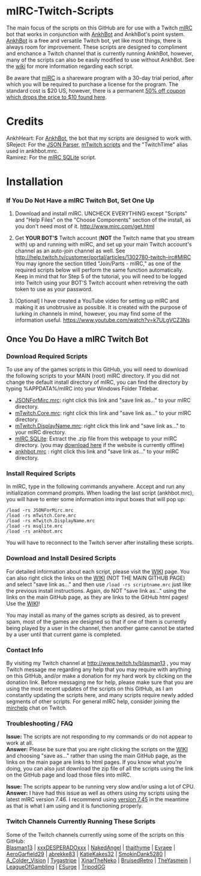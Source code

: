 # mIRC-Twitch-Scripts
The main focus of the scripts on this GitHub are for use with a Twitch [mIRC](http://www.mirc.com/) bot that works in conjunction with [AnkhBot](http://marcinswierzowski.com/Code/AnkhBotR2/) and AnkhBot's point system.  [AnkhBot](http://marcinswierzowski.com/Code/AnkhBotR2/) is a free and versatile Twitch bot, yet like most things, there is always room for improvement.  These scripts are designed to compliment and enchance a Twitch channel that is currently running AnkhBot, however, many of the scripts can also be easily modified to use without AnkhBot.  See the [wiki](https://github.com/Blasman/mIRC-Twitch-Scripts/wiki/Script-Documentation) for more information regarding each script.  

Be aware that [mIRC](http://www.mirc.com/) is a shareware program with a 30-day trial period, after which you will be required to purchase a license for the program. The standard cost is $20 US, however, there is a permanent [50% off coupon which drops the price to $10 found here](http://www.mirc.com/register.php?coupon=MIRC-SWV0-MNKL).  

# Credits  

AnkhHeart: For [AnkhBot](http://marcinswierzowski.com/Code/AnkhBotR2/), the bot that my scripts are designed to work with.  
SReject: For the [JSON Parser](http://hawkee.com/snippet/10194/), [mTwitch scripts](https://github.com/SReject/mTwitch) and the "TwitchTime" alias used in ankhbot.mrc.  
Ramirez: For the [mIRC SQLite](http://hawkee.com/profile/12444/) script.  

# Installation

### If You Do Not Have a mIRC Twitch Bot, Set One Up

1. Download and install mIRC. UNCHECK EVERYTHING except "Scripts" and "Help Files" on the "Choose Components" section of the install, as you don't need most of it. http://www.mirc.com/get.html  

2. Get **YOUR BOT'S** Twitch account (**NOT** the Twitch name that you stream with) up and running with mIRC, and set up your main Twitch account's channel as an auto-join channel as well. See http://help.twitch.tv/customer/portal/articles/1302780-twitch-irc#MIRC You may ignore the section titled "Join/Parts - mIRC," as one of the required scripts below will perform the same function automatically.  Keep in mind that for Step 5 of the tutorial, you will need to be logged into Twitch using your BOT'S Twitch account when retreiving the oath token to use as your password.  

3. [Optional] I have created a YouTube video for setting up mIRC and making it as unobtrusive as possible.  It is created with the purpose of lurking in channels in mind, however, you may find some of the information useful.  https://www.youtube.com/watch?v=k7ULgVCZ3Ns

## Once You Do Have a mIRC Twitch Bot
### Download Required Scripts
To use any of the games scripts in this GitHub, you will need to download the following scripts to your MAIN (root) mIRC directory.  If you did not change the default install directory of mIRC, you can find the directory by typing %APPDATA%/mIRC into your Windows Folder Titlebar.
* [JSONForMirc.mrc](https://raw.githubusercontent.com/SReject/mTwitch/master/resources/JSONForMirc.mrc): right click this link and "save link as..." to your mIRC directory.
* [mTwitch.Core.mrc](https://raw.githubusercontent.com/SReject/mTwitch/master/mTwitch.Core.mrc): right click this link and "save link as..." to your mIRC directory.
* [mTwitch.DisplayName.mrc](https://raw.githubusercontent.com/SReject/mTwitch/master/mTwitch.DisplayName.mrc): right click this link and "save link as..." to your mIRC directory.
* [mIRC SQLite](http://hawkee.com/scripts/11648275/): Extract the .zip file from this webpage to your mIRC directory. (you may [download here](https://dl.dropboxusercontent.com/u/1231209/msqlite.rar) if the website is currently offline)
* [ankhbot.mrc](http://raw.githubusercontent.com/Blasman/mIRC-Twitch-Scripts/master/ankhbot.mrc) : right click this link and "save link as..." to your mIRC directory.

### Install Required Scripts
In mIRC, type in the following commands anywhere.  Accept and run any initialization command prompts.  When loading the last script (ankhbot.mrc), you will have to enter some information into input boxes that will pop up:  

`/load -rs JSONForMirc.mrc`  
`/load -rs mTwitch.Core.mrc`  
`/load -rs mTwitch.DisplayName.mrc`  
`/load -rs msqlite.mrc`  
`/load -rs ankhbot.mrc`  

You will have to reconnect to the Twitch server after installing these scripts.  

### Download and Install Desired Scripts
For detailed information about each script, please visit the [WIKI](https://github.com/Blasman/mIRC-Twitch-Scripts/wiki/Script-Documentation) page.  You can also right click the links on the [WIKI](https://github.com/Blasman/mIRC-Twitch-Scripts/wiki/Script-Documentation) (NOT THE MAIN GITHUB PAGE) and select "save link as..." and then use `/load -rs scriptname.mrc` just like the previous install instructions.  Again, do NOT "save link as..." using the links on the main GitHub page, as they are links to the GitHub html pages! Use the  [WIKI](https://github.com/Blasman/mIRC-Twitch-Scripts/wiki/Script-Documentation)!  

You may install as many of the games scripts as desired, as to prevent spam, most of the games are designed so that if one of them is currently being played by a user in the channel, then another game cannot be started by a user until that current game is completed.  

### Contact Info  

By visiting my Twitch channel at http://www.twitch.tv/blasman13 , you may Twitch message me regarding any help that you may require with anything on this GitHub, and/or make a donation for my hard work by clicking on the donation link. Before messaging me for help, please make sure that you are using the most recent updates of the scripts on this GitHub, as I am constantly updating the scripts here, and many scripts require newly added segments of other scripts. For general mIRC help, consider joining the [mirchelp](http://www.twitch.tv/mirchelp) chat on Twitch.  

### Troubleshooting / FAQ  

**Issue:** The scripts are not responding to my commands or do not appear to work at all.  
**Answer:** Please be sure that you are right clicking the scripts on the [WIKI](https://github.com/Blasman/mIRC-Twitch-Scripts/wiki/Script-Documentation) and choosing "save as..." rather than using the main GitHub page, as the links on the main page are links to html pages. If you know what you're doing, you can also just download the zip file of all the scripts using the link on the GitHub page and load those files into mIRC.  

**Issue:** The scripts appear to be running very slow and/or using a lot of CPU.  
**Answer:** I have had this issue as well as others using my scripts using the latest mIRC version 7.46. I recommend using [version 7.45](http://filehippo.com/download_mirc/67569/) in the meantime as that is what I am using and it is functioning properly.  

### Twitch Channels Currently Running These Scripts  

Some of the Twitch channels currently using some of the scripts on this GitHub:  
[Blasman13](http://twitch.tv/Blasman13) | [xxxDESPERADOxxx](http://twitch.tv/xxxDESPERADOxxx) | [NakedAngel](http://twitch.tv/NakedAngel) | [thaithyme](http://twitch.tv/thaithyme) | [Evraee](http://twitch.tv/Evraee) | [AeroGarfield29](http://twitch.tv/AeroGarfield29) | [abrekke83](http://twitch.tv/abrekke83) | [KatieKakes32](http://twitch.tv/KatieKakes32) | [SmokinDank5280](http://twitch.tv/SmokinDank5280) | [A_Colder_Vision](http://twitch.tv/A_Colder_Vision) | [Tygastripe](http://twitch.tv/Tygastripe) | [XinarTheNeko](http://twitch.tv/XinarTheNeko) | [BruisedRetro](http://twitch.tv/BruisedRetro) | [TheYasmein](http://twitch.tv/TheYasmein) | [LeagueOfGambling](http://twitch.tv/LeagueOfGambling) | [ESurge](http://twitch.tv/ESurge) | [TripodGG](http://twitch.tv/TripodGG)

